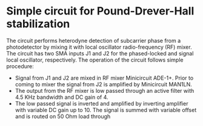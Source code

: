 # Simple circuit for Pound-Drever-Hall stabilization
The circuit performs heterodyne detection of subcarrier phase from a photodetector 
by mixing it with local oscillator radio-frequency (RF) mixer. 
The circuit has two SMA inputs J1 and J2 for the phased-locked and signal  local oscillator, respectively. 
The operation of the circuit follows simple procedure:

- Signal from J1 and J2 are mixed in RF mixer Minicircuit ADE-1+. 
Prior to coming to mixer the signal from J2 is amplified by Minicircuit MAN1LN.
- The output from the RF mixer is low passed through an active filter
with 4.5 KHz bandwidth and DC gain of 4.
- The low passed signal is inverted and amplified by inverting amplifier with variable DC gain up to 10.
The signal is summed with variable offset and is routed on 50 Ohm load through 

